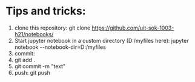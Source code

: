 # Tips and tricks:
 1. clone this repository: git clone https://github.com/uit-sok-1003-h21/notebooks/
 2. Start jupyter notebook in a custom directory (D:/myfiles here): jupyter notebook --notebook-dir=D:/myfiles
 3. commit: 
  1. git add .
  1. git commit -m "text"
 4. push: git push